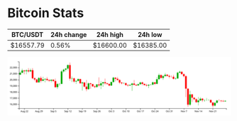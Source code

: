 # Bitcoin Stats

BTC/USDT|24h change|24h high|24h low|
|---|---|---|---|
|$16557.79|0.56%|$16600.00|$16385.00|

<img src="./chart.svg">
